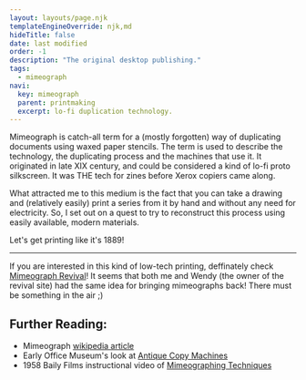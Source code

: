 ```yaml
---
layout: layouts/page.njk
templateEngineOverride: njk,md
hideTitle: false
date: last modified
order: -1
description: "The original desktop publishing."
tags: 
  - mimeograph
navi:
  key: mimeograph
  parent: printmaking
  excerpt: lo-fi duplication technology.
---
```

Mimeograph is catch-all term for a (mostly forgotten) way of duplicating documents using waxed paper stencils. The term is used to describe the technology, the duplicating process and the machines that use it. It originated in late XIX century, and could be considered a kind of lo-fi proto silkscreen. It was THE tech for zines before Xerox copiers came along.

What attracted me to this medium is the fact that you can take a drawing and (relatively easily) print a series from it by hand and without any need for electricity. So, I set out on a quest to try to reconstruct this process using easily available, modern materials. 

Let's get printing like it's 1889!

<hr>

If you are interested in this kind of low-tech printing, deffinately check [Mimeograph Revival](https://www.mimeographrevival.com/)! It seems that both me and Wendy (the owner of the revival site) had the same idea for bringing mimeographs back! There must be something in the air ;)

## Further Reading:
* Mimeograph [wikipedia article]( http://aresluna.org)
* Early Office Museum's look at [Antique Copy Machines](http://www.officemuseum.com/copy_machines.htm)
* 1958 Baily Films instructional video of [Mimeographing Techniques](https://www.youtube.com/watch?v=gYjj62eGwc8)

